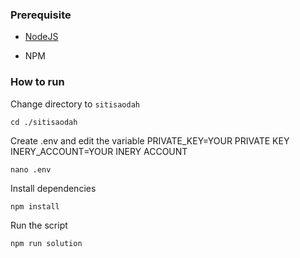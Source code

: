 ### Prerequisite

- [NodeJS](https://nodejs.org/en/)

- NPM



### How to run

Change directory to ```sitisaodah```

```shell
cd ./sitisaodah
```

Create .env and edit the variable
PRIVATE_KEY=YOUR PRIVATE KEY
INERY_ACCOUNT=YOUR INERY ACCOUNT

```shell
nano .env
```

Install dependencies

```shell
npm install
```

Run the script

```
npm run solution
```
